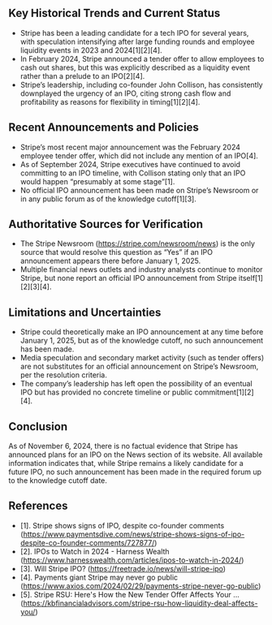 ## Key Historical Trends and Current Status

- Stripe has been a leading candidate for a tech IPO for several years, with speculation intensifying after large funding rounds and employee liquidity events in 2023 and 2024[1][2][4].
- In February 2024, Stripe announced a tender offer to allow employees to cash out shares, but this was explicitly described as a liquidity event rather than a prelude to an IPO[2][4].
- Stripe’s leadership, including co-founder John Collison, has consistently downplayed the urgency of an IPO, citing strong cash flow and profitability as reasons for flexibility in timing[1][2][4].

## Recent Announcements and Policies

- Stripe’s most recent major announcement was the February 2024 employee tender offer, which did not include any mention of an IPO[4].
- As of September 2024, Stripe executives have continued to avoid committing to an IPO timeline, with Collison stating only that an IPO would happen “presumably at some stage”[1].
- No official IPO announcement has been made on Stripe’s Newsroom or in any public forum as of the knowledge cutoff[1][3].

## Authoritative Sources for Verification

- The Stripe Newsroom (https://stripe.com/newsroom/news) is the only source that would resolve this question as “Yes” if an IPO announcement appears there before January 1, 2025.
- Multiple financial news outlets and industry analysts continue to monitor Stripe, but none report an official IPO announcement from Stripe itself[1][2][3][4].

## Limitations and Uncertainties

- Stripe could theoretically make an IPO announcement at any time before January 1, 2025, but as of the knowledge cutoff, no such announcement has been made.
- Media speculation and secondary market activity (such as tender offers) are not substitutes for an official announcement on Stripe’s Newsroom, per the resolution criteria.
- The company’s leadership has left open the possibility of an eventual IPO but has provided no concrete timeline or public commitment[1][2][4].

## Conclusion

As of November 6, 2024, there is no factual evidence that Stripe has announced plans for an IPO on the News section of its website. All available information indicates that, while Stripe remains a likely candidate for a future IPO, no such announcement has been made in the required forum up to the knowledge cutoff date.

## References

- [1]. Stripe shows signs of IPO, despite co-founder comments (https://www.paymentsdive.com/news/stripe-shows-signs-of-ipo-despite-co-founder-comments/727877/)
- [2]. IPOs to Watch in 2024 - Harness Wealth (https://www.harnesswealth.com/articles/ipos-to-watch-in-2024/)
- [3]. Will Stripe IPO? (https://freetrade.io/news/will-stripe-ipo)
- [4]. Payments giant Stripe may never go public (https://www.axios.com/2024/02/29/payments-stripe-never-go-public)
- [5]. Stripe RSU: Here's How the New Tender Offer Affects Your ... (https://kbfinancialadvisors.com/stripe-rsu-how-liquidity-deal-affects-you/)